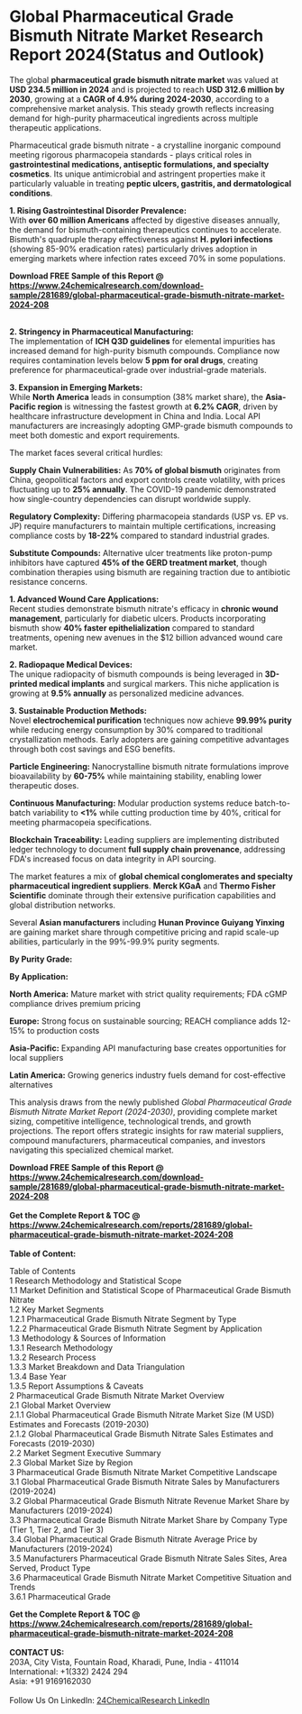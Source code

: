 <h1>Global Pharmaceutical Grade Bismuth Nitrate Market Research Report 2024(Status and Outlook)</h1><p>The global <strong>pharmaceutical grade bismuth nitrate market</strong> was valued at <strong>USD 234.5 million in 2024</strong> and is projected to reach <strong>USD 312.6 million by 2030</strong>, growing at a <strong>CAGR of 4.9% during 2024-2030</strong>, according to a comprehensive market analysis. This steady growth reflects increasing demand for high-purity pharmaceutical ingredients across multiple therapeutic applications.</p><p>Pharmaceutical grade bismuth nitrate - a crystalline inorganic compound meeting rigorous pharmacopeia standards - plays critical roles in <strong>gastrointestinal medications, antiseptic formulations, and specialty cosmetics</strong>. Its unique antimicrobial and astringent properties make it particularly valuable in treating <strong>peptic ulcers, gastritis, and dermatological conditions</strong>.</p><p><strong>1. Rising Gastrointestinal Disorder Prevalence:</strong><br>
With <strong>over 60 million Americans</strong> affected by digestive diseases annually, the demand for bismuth-containing therapeutics continues to accelerate. Bismuth's quadruple therapy effectiveness against <strong>H. pylori infections</strong> (showing 85-90% eradication rates) particularly drives adoption in emerging markets where infection rates exceed 70% in some populations.</p><div><b>Download FREE Sample of this Report @ 
            <a href="https://www.24chemicalresearch.com/download-sample/281689/global-pharmaceutical-grade-bismuth-nitrate-market-2024-208">
            https://www.24chemicalresearch.com/download-sample/281689/global-pharmaceutical-grade-bismuth-nitrate-market-2024-208</a></b></div><br><p><strong>2. Stringency in Pharmaceutical Manufacturing:</strong><br>
The implementation of <strong>ICH Q3D guidelines</strong> for elemental impurities has increased demand for high-purity bismuth compounds. Compliance now requires contamination levels below <strong>5 ppm for oral drugs</strong>, creating preference for pharmaceutical-grade over industrial-grade materials.</p><p><strong>3. Expansion in Emerging Markets:</strong><br>
While <strong>North America</strong> leads in consumption (38% market share), the <strong>Asia-Pacific region</strong> is witnessing the fastest growth at <strong>6.2% CAGR</strong>, driven by healthcare infrastructure development in China and India. Local API manufacturers are increasingly adopting GMP-grade bismuth compounds to meet both domestic and export requirements.</p><p>The market faces several critical hurdles:</p><p><strong>Supply Chain Vulnerabilities:</strong> As <strong>70% of global bismuth</strong> originates from China, geopolitical factors and export controls create volatility, with prices fluctuating up to <strong>25% annually</strong>. The COVID-19 pandemic demonstrated how single-country dependencies can disrupt worldwide supply.</p><p><strong>Regulatory Complexity:</strong> Differing pharmacopeia standards (USP vs. EP vs. JP) require manufacturers to maintain multiple certifications, increasing compliance costs by <strong>18-22%</strong> compared to standard industrial grades.</p><p><strong>Substitute Compounds:</strong> Alternative ulcer treatments like proton-pump inhibitors have captured <strong>45% of the GERD treatment market</strong>, though combination therapies using bismuth are regaining traction due to antibiotic resistance concerns.</p><p><strong>1. Advanced Wound Care Applications:</strong><br>
Recent studies demonstrate bismuth nitrate's efficacy in <strong>chronic wound management</strong>, particularly for diabetic ulcers. Products incorporating bismuth show <strong>40% faster epithelialization</strong> compared to standard treatments, opening new avenues in the $12 billion advanced wound care market.</p><p><strong>2. Radiopaque Medical Devices:</strong><br>
The unique radiopacity of bismuth compounds is being leveraged in <strong>3D-printed medical implants</strong> and surgical markers. This niche application is growing at <strong>9.5% annually</strong> as personalized medicine advances.</p><p><strong>3. Sustainable Production Methods:</strong><br>
Novel <strong>electrochemical purification</strong> techniques now achieve <strong>99.99% purity</strong> while reducing energy consumption by 30% compared to traditional crystallization methods. Early adopters are gaining competitive advantages through both cost savings and ESG benefits.</p><p><strong>Particle Engineering:</strong> Nanocrystalline bismuth nitrate formulations improve bioavailability by <strong>60-75%</strong> while maintaining stability, enabling lower therapeutic doses.</p><p><strong>Continuous Manufacturing:</strong> Modular production systems reduce batch-to-batch variability to <strong>&lt;1%</strong> while cutting production time by 40%, critical for meeting pharmacopeia specifications.</p><p><strong>Blockchain Traceability:</strong> Leading suppliers are implementing distributed ledger technology to document <strong>full supply chain provenance</strong>, addressing FDA's increased focus on data integrity in API sourcing.</p><p>The market features a mix of <strong>global chemical conglomerates and specialty pharmaceutical ingredient suppliers</strong>. <strong>Merck KGaA</strong> and <strong>Thermo Fisher Scientific</strong> dominate through their extensive purification capabilities and global distribution networks.</p><p>Several <strong>Asian manufacturers</strong> including <strong>Hunan Province Guiyang Yinxing</strong> are gaining market share through competitive pricing and rapid scale-up abilities, particularly in the 99%-99.9% purity segments.</p><p><strong>By Purity Grade:</strong></p><p><strong>By Application:</strong></p><p><strong>North America:</strong> Mature market with strict quality requirements; FDA cGMP compliance drives premium pricing</p><p><strong>Europe:</strong> Strong focus on sustainable sourcing; REACH compliance adds 12-15% to production costs</p><p><strong>Asia-Pacific:</strong> Expanding API manufacturing base creates opportunities for local suppliers</p><p><strong>Latin America:</strong> Growing generics industry fuels demand for cost-effective alternatives</p><p>This analysis draws from the newly published <em>Global Pharmaceutical Grade Bismuth Nitrate Market Report (2024-2030)</em>, providing complete market sizing, competitive intelligence, technological trends, and growth projections. The report offers strategic insights for raw material suppliers, compound manufacturers, pharmaceutical companies, and investors navigating this specialized chemical market.</p><div><b>Download FREE Sample of this Report @ 
            <a href="https://www.24chemicalresearch.com/download-sample/281689/global-pharmaceutical-grade-bismuth-nitrate-market-2024-208">
            https://www.24chemicalresearch.com/download-sample/281689/global-pharmaceutical-grade-bismuth-nitrate-market-2024-208</a></b></div><br><div><b>Get the Complete Report & TOC @ 
            <a href="https://www.24chemicalresearch.com/reports/281689/global-pharmaceutical-grade-bismuth-nitrate-market-2024-208">
            https://www.24chemicalresearch.com/reports/281689/global-pharmaceutical-grade-bismuth-nitrate-market-2024-208</a></b></div><br>
            <b>Table of Content:</b><p>Table of Contents<br />
 1 Research Methodology and Statistical Scope<br />
 1.1 Market Definition and Statistical Scope of Pharmaceutical Grade Bismuth Nitrate<br />
 1.2 Key Market Segments<br />
 1.2.1 Pharmaceutical Grade Bismuth Nitrate Segment by Type<br />
 1.2.2 Pharmaceutical Grade Bismuth Nitrate Segment by Application<br />
 1.3 Methodology & Sources of Information<br />
 1.3.1 Research Methodology<br />
 1.3.2 Research Process<br />
 1.3.3 Market Breakdown and Data Triangulation<br />
 1.3.4 Base Year<br />
 1.3.5 Report Assumptions & Caveats<br />
 2 Pharmaceutical Grade Bismuth Nitrate Market Overview<br />
 2.1 Global Market Overview<br />
 2.1.1 Global Pharmaceutical Grade Bismuth Nitrate Market Size (M USD) Estimates and Forecasts (2019-2030)<br />
 2.1.2 Global Pharmaceutical Grade Bismuth Nitrate Sales Estimates and Forecasts (2019-2030)<br />
 2.2 Market Segment Executive Summary<br />
 2.3 Global Market Size by Region<br />
 3 Pharmaceutical Grade Bismuth Nitrate Market Competitive Landscape<br />
 3.1 Global Pharmaceutical Grade Bismuth Nitrate Sales by Manufacturers (2019-2024)<br />
 3.2 Global Pharmaceutical Grade Bismuth Nitrate Revenue Market Share by Manufacturers (2019-2024)<br />
 3.3 Pharmaceutical Grade Bismuth Nitrate Market Share by Company Type (Tier 1, Tier 2, and Tier 3)<br />
 3.4 Global Pharmaceutical Grade Bismuth Nitrate Average Price by Manufacturers (2019-2024)<br />
 3.5 Manufacturers Pharmaceutical Grade Bismuth Nitrate Sales Sites, Area Served, Product Type<br />
 3.6 Pharmaceutical Grade Bismuth Nitrate Market Competitive Situation and Trends<br />
 3.6.1 Pharmaceutical Grade </p><div><b>Get the Complete Report & TOC @ 
            <a href="https://www.24chemicalresearch.com/reports/281689/global-pharmaceutical-grade-bismuth-nitrate-market-2024-208">
            https://www.24chemicalresearch.com/reports/281689/global-pharmaceutical-grade-bismuth-nitrate-market-2024-208</a></b></div><br><b>CONTACT US:</b><br>
            203A, City Vista, Fountain Road, Kharadi, Pune, India - 411014<br>
            International: +1(332) 2424 294<br>
            Asia: +91 9169162030 <br><br>
            Follow Us On LinkedIn: <a href="https://www.linkedin.com/company/24chemicalresearch/">24ChemicalResearch LinkedIn</a>